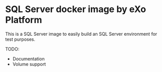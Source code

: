 # SQL Server docker image by eXo Platform

This is a SQL Server image to easily build an SQL Server environment for test purposes. 

TODO:
* Documentation
* Volume support